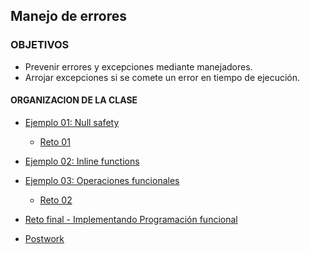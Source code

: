 ## Manejo de errores

### OBJETIVOS 

- Prevenir errores y excepciones mediante manejadores.
- Arrojar excepciones si se comete un error en tiempo de ejecución.

#### ORGANIZACION DE LA CLASE 

- [Ejemplo 01: Null safety](Ejemplo-01)
	- [Reto 01](Reto-01)
		
- [Ejemplo 02: Inline functions](Ejemplo-02)
		
- [Ejemplo 03: Operaciones funcionales](Ejemplo-03)
	- [Reto 02](Reto-02)

- [Reto final - Implementando Programación funcional](Reto-final)

- [Postwork](Postwork)


	
